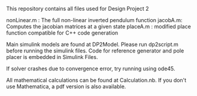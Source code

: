 This repository contains all files used for Design Project 2

nonLinear.m : The full non-linear inverted pendulum function
jacobA.m: Computes the jacobian matrices at a given state
placeA.m : modified place function compatible for C++ code generation 

Main simulink models are found at DP2Model. Please run dp2script.m before running the simulink files.
Code for reference generator and pole placer is embedded in Simulink Files. 

If solver crashes due to convergence error, try running using ode45. 

All mathematical calculations can be found at Calculation.nb. If you don't use Mathematica, a pdf version is also available. 